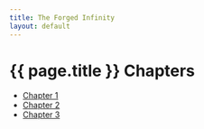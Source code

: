 ```yaml
---
title: The Forged Infinity
layout: default
---
```


<h1>{{ page.title }} Chapters</h1>

<ul>
  <li><a href="chapter-1.html">Chapter 1</a></li>
  <li><a href="chapter-2.html">Chapter 2</a></li>
  <li><a href="chapter-3.html">Chapter 3</a></li>
</ul>